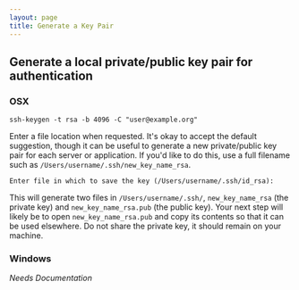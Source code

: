 ```yaml
---
layout: page
title: Generate a Key Pair
---
```


## Generate a local private/public key pair for authentication

### OSX

```
ssh-keygen -t rsa -b 4096 -C "user@example.org"
```

Enter a file location when requested. It's okay to accept the default suggestion, though it can be useful to generate a new private/public key pair for each server or application. If you'd like to do this, use a full filename such as `/Users/username/.ssh/new_key_name_rsa`.

```
Enter file in which to save the key (/Users/username/.ssh/id_rsa):
```

This will generate two files in `/Users/username/.ssh/`, `new_key_name_rsa` (the private key) and `new_key_name_rsa.pub` (the public key). Your next step will likely be to open `new_key_name_rsa.pub` and copy its contents so that it can be used elsewhere. Do not share the private key, it should remain on your machine.

### Windows

_Needs Documentation_
